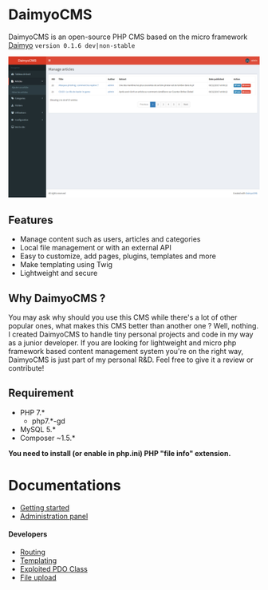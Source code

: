 # DaimyoCMS
DaimyoCMS is an open-source PHP CMS based on the micro framework [Daimyo](https://github.com/SundownDEV/Daimyo) ```version 0.1.6 dev|non-stable```

![screenshot dashboard](https://raw.githubusercontent.com/SundownDEV/DaimyoCMS/master/docs/screenshots/dashboard.jpg)

## Features
* Manage content such as users, articles and categories
* Local file management or with an external API
* Easy to customize, add pages, plugins, templates and more
* Make templating using Twig
* Lightweight and secure

## Why DaimyoCMS ?
You may ask why should you use this CMS while there's a lot of other popular ones, what makes this CMS better than another one ? Well, nothing. I created DaimyoCMS to handle tiny personal projects and code in my way as a junior developer. If you are looking for lightweight and micro php framework based content management system you're on the right way, DaimyoCMS is just part of my personal R&D. Feel free to give it a review or contribute!

## Requirement
* PHP 7.*
  * php7.*-gd
* MySQL 5.*
* Composer ~1.5.*

**You need to install (or enable in php.ini) PHP "file info" extension.**

# Documentations
* [Getting started](docs/GetStarted.md)
* [Administration panel](docs/AdminPanel.md)

#### Developers

* [Routing](docs/Routing.md)
* [Templating](docs/Templating.md)
* [Exploited PDO Class](docs/PDOClass.md)
* [File upload](docs/UploadClass.md)

